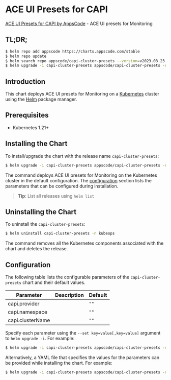 # ACE UI Presets for CAPI

[ACE UI Presets for CAPI by AppsCode](https://github.com/bytebuilders) - ACE UI presets for Monitoring

## TL;DR;

```bash
$ helm repo add appscode https://charts.appscode.com/stable
$ helm repo update
$ helm search repo appscode/capi-cluster-presets --version=v2023.03.23
$ helm upgrade -i capi-cluster-presets appscode/capi-cluster-presets -n kubeops --create-namespace --version=v2023.03.23
```

## Introduction

This chart deploys ACE UI presets for Monitoring on a [Kubernetes](http://kubernetes.io) cluster using the [Helm](https://helm.sh) package manager.

## Prerequisites

- Kubernetes 1.21+

## Installing the Chart

To install/upgrade the chart with the release name `capi-cluster-presets`:

```bash
$ helm upgrade -i capi-cluster-presets appscode/capi-cluster-presets -n kubeops --create-namespace --version=v2023.03.23
```

The command deploys ACE UI presets for Monitoring on the Kubernetes cluster in the default configuration. The [configuration](#configuration) section lists the parameters that can be configured during installation.

> **Tip**: List all releases using `helm list`

## Uninstalling the Chart

To uninstall the `capi-cluster-presets`:

```bash
$ helm uninstall capi-cluster-presets -n kubeops
```

The command removes all the Kubernetes components associated with the chart and deletes the release.

## Configuration

The following table lists the configurable parameters of the `capi-cluster-presets` chart and their default values.

|    Parameter     | Description |     Default     |
|------------------|-------------|-----------------|
| capi.provider    |             | <code>""</code> |
| capi.namespace   |             | <code>""</code> |
| capi.clusterName |             | <code>""</code> |


Specify each parameter using the `--set key=value[,key=value]` argument to `helm upgrade -i`. For example:

```bash
$ helm upgrade -i capi-cluster-presets appscode/capi-cluster-presets -n kubeops --create-namespace --version=v2023.03.23 --set -- generate from values file --
```

Alternatively, a YAML file that specifies the values for the parameters can be provided while
installing the chart. For example:

```bash
$ helm upgrade -i capi-cluster-presets appscode/capi-cluster-presets -n kubeops --create-namespace --version=v2023.03.23 --values values.yaml
```
